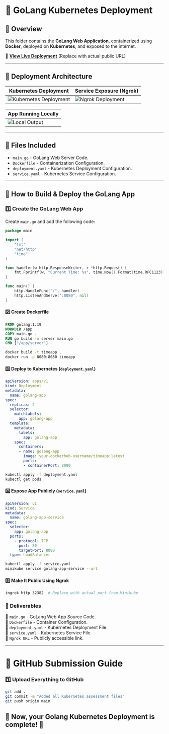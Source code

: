 # 🚀 GoLang Kubernetes Deployment

## 📌 Overview
This folder contains the **GoLang Web Application**, containerized using **Docker**, deployed on **Kubernetes**, and exposed to the internet.

📄 **[View Live Deployment](#)** (Replace with actual public URL)

---

## 📌 Deployment Architecture

| **Kubernetes Deployment** | **Service Exposure (Ngrok)** |
|---------------------------|-----------------------------|
| ![Kubernetes Deployment](https://github.com/user-attachments/assets/c774638c-ede2-417f-9821-82fcfd97f464) | ![Ngrok Deployment](https://github.com/user-attachments/assets/a02d4486-4eae-4a7d-8719-7136dbbe747b) |

| **App Running Locally** |
|-------------------------|
| ![Local Output](https://github.com/user-attachments/assets/8af055c7-39a1-44c1-b131-6a1606ce5227) |

---

## 📂 Files Included
- `main.go` - GoLang Web Server Code.
- `Dockerfile` - Containerization Configuration.
- `deployment.yaml` - Kubernetes Deployment Configuration.
- `service.yaml` - Kubernetes Service Configuration.

---

## 📌 How to Build & Deploy the GoLang App

### **1️⃣ Create the GoLang Web App**
Create `main.go` and add the following code:

```go
package main

import (
    "fmt"
    "net/http"
    "time"
)

func handler(w http.ResponseWriter, r *http.Request) {
    fmt.Fprintf(w, "Current Time: %s", time.Now().Format(time.RFC1123))
}

func main() {
    http.HandleFunc("/", handler)
    http.ListenAndServe(":8080", nil)
}

```

#### **2️⃣ Create Dockerfile**
```dockerfile
FROM golang:1.19
WORKDIR /app
COPY main.go .
RUN go build -o server main.go
CMD ["/app/server"]
```
```sh
docker build -t timeapp .
docker run -p 8080:8080 timeapp
```

#### **3️⃣ Deploy to Kubernetes (`deployment.yaml`)**
```yaml
apiVersion: apps/v1
kind: Deployment
metadata:
  name: golang-app
spec:
  replicas: 2
  selector:
    matchLabels:
      app: golang-app
  template:
    metadata:
      labels:
        app: golang-app
    spec:
      containers:
      - name: golang-app
        image: your-dockerhub-username/timeapp:latest
        ports:
        - containerPort: 8080
```
```sh
kubectl apply -f deployment.yaml
kubectl get pods
```

#### **4️⃣ Expose App Publicly (`service.yaml`)**
```yaml
apiVersion: v1
kind: Service
metadata:
  name: golang-app-service
spec:
  selector:
    app: golang-app
  ports:
    - protocol: TCP
      port: 80
      targetPort: 8080
  type: LoadBalancer
```
```sh
kubectl apply -f service.yaml
minikube service golang-app-service --url
```

#### **5️⃣ Make It Public Using Ngrok**
```sh
ingrok http 32382  # Replace with actual port from Minikube
```

### 📌 **Deliverables**
📂 `main.go` - GoLang Web App Source Code.  
📂 `Dockerfile` - Container Configuration.  
📂 `deployment.yaml` - Kubernetes Deployment File.  
📂 `service.yaml` - Kubernetes Service File.  
📂 `Ngrok URL` - Publicly accessible link.  

---

# 📌 **GitHub Submission Guide**

### **1️⃣ Upload Everything to GitHub**
```sh
git add .
git commit -m "Added all Kubernetes assessment files"
git push origin main
```

🚀 Now, your Golang Kubernetes Deployment is complete! 💯
---
